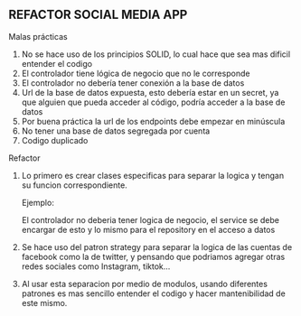 ## REFACTOR SOCIAL MEDIA APP

Malas prácticas

1. No se hace uso de los principios SOLID, lo cual hace que sea mas dificil entender el codigo
2. El controlador tiene lógica de negocio que no le corresponde
3. El controlador no debería tener conexión a la base de datos
4. Url de la base de datos expuesta, esto debería estar en un secret, ya que alguien que pueda acceder al código, podría acceder a la base de datos
5. Por buena práctica la url de los endpoints debe empezar en minúscula
6. No tener una base de datos segregada por cuenta
7. Codigo duplicado

Refactor

1. Lo primero es crear clases especificas para separar la logica y tengan su funcion correspondiente.

    Ejemplo:
    
    El controlador no deberia tener logica de negocio, el service se debe encargar de esto y lo mismo para el repository en el acceso a datos

2. Se hace uso del patron strategy para separar la logica de las cuentas de facebook como la de twitter, y pensando que podriamos agregar otras redes sociales como Instagram, tiktok...
3. Al usar esta separacion por medio de modulos, usando diferentes patrones es mas sencillo entender el codigo y hacer mantenibilidad de este mismo.

